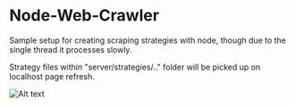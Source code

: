 # Node-Web-Crawler

Sample setup for creating scraping strategies with node, though due to the single thread it processes slowly.

Strategy files within "server/strategies/.." folder will be picked up on localhost page refresh.

![Alt text](http://i.imgur.com/Uc2mmaf.png "Crawler Image")
